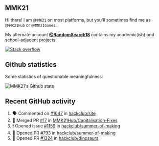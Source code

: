## MMK21

Hi there! I am `@MMK21` on most platforms, but you'll sometimes find me as `@MMK21Hub` or `@MMK21Games`.

My alternate account [**@RandomSearch18**](https://github.com/RandomSearch18/) contains my academic(ish) and school-adjacent projects.

[![Stack overflow](https://img.shields.io/badge/Stack_Overflow-FE7A16?style=for-the-badge&logo=stack-overflow&logoColor=white)](https://stackoverflow.com/users/11519302/mmk21)

## Github statistics

Some statistics of questionable meaningfulness:

![MMK21's Github stats](https://github-readme-stats.vercel.app/api?username=MMK21Hub&show_icons=true&theme=dark&bg_color=171b22&text_color=CCCCCC&hide_border=true)

## Recent GitHub activity

<!--START_SECTION:activity-->
1. 🗣 Commented on [#1647](https://github.com/hackclub/site/pull/1647#issuecomment-3378046245) in [hackclub/site](https://github.com/hackclub/site)
2. 🎉 Merged PR [#17](https://github.com/MMK21Hub/Capitalisation-Fixes/pull/17) in [MMK21Hub/Capitalisation-Fixes](https://github.com/MMK21Hub/Capitalisation-Fixes)
3. ❗ Opened issue [#1159](https://github.com/hackclub/summer-of-making/issues/1159) in [hackclub/summer-of-making](https://github.com/hackclub/summer-of-making)
4. 💪 Opened PR [#793](https://github.com/hackclub/summer-of-making/pull/793) in [hackclub/summer-of-making](https://github.com/hackclub/summer-of-making)
5. 💪 Opened PR [#1324](https://github.com/hackclub/dinosaurs/pull/1324) in [hackclub/dinosaurs](https://github.com/hackclub/dinosaurs)
<!--END_SECTION:activity-->
